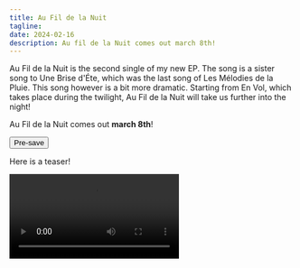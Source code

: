 ```yaml
---
title: Au Fil de la Nuit
tagline: 
date: 2024-02-16
description: Au fil de la Nuit comes out march 8th!
---
```


Au Fil de la Nuit is the second single of my new EP. The song is a sister song to Une Brise d'Éte, which was the last song of Les Mélodies de la Pluie. This song however is a bit more dramatic. Starting from En Vol, which takes place during the twilight, Au Fil de la Nuit will take us further into the night!

Au Fil de la Nuit comes out __march 8th__!

<a href="https://distrokid.com/hyperfollow/christiaanbloo/au-fil-de-la-nuit">
    <button>Pre-save</button>
</a>

Here is a teaser!

<video controls>
    <source src="./teaser.mp4" type="video/mp4" />
</video>
